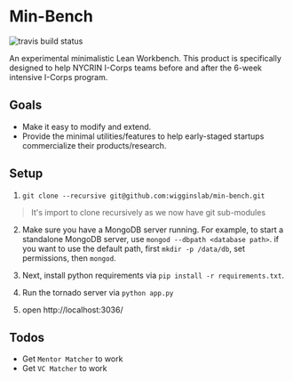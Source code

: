 # Min-Bench

![travis build status](https://travis-ci.com/wigginslab/min-bench.svg?token=sJyWwcVqmgjZ6SuF12eq&branch=master)

An experimental minimalistic Lean Workbench. This product is specifically designed to help
NYCRIN I-Corps teams before and after the 6-week intensive I-Corps program.

Goals
-----
* Make it easy to modify and extend.
* Provide the minimal utilities/features to help early-staged startups commercialize their
products/research.

Setup
-----

1. `git clone --recursive git@github.com:wigginslab/min-bench.git`

> It's import to clone recursively as we now have git sub-modules

2. Make sure you have a MongoDB server running. For example, to start a standalone
   MongoDB server, use `mongod --dbpath <database path>`. if you want to use the default path, first `mkdir -p /data/db`, set permissions, then `mongod`.

3. Next, install python requirements via `pip install -r requirements.txt`.

4. Run the tornado server via `python app.py`

5. open http://localhost:3036/

Todos
-----
* Get `Mentor Matcher` to work
* Get `VC Matcher` to work
